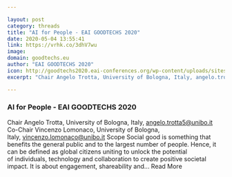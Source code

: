 ```yaml
---

layout: post
category: threads
title: "AI for People - EAI GOODTECHS 2020"
date: 2020-05-04 13:55:41
link: https://vrhk.co/3dhV7wu
image: 
domain: goodtechs.eu
author: "EAI GOODTECHS 2020"
icon: http://goodtechs2020.eai-conferences.org/wp-content/uploads/sites/198/2017/07/favicon.png
excerpt: "Chair Angelo Trotta, University of Bologna, Italy, angelo.trotta5@unibo.it Co-Chair Vincenzo Lomonaco, University of Bologna, Italy, vincenzo.lomonaco@unibo.it Scope Social good is something that benefits the general public and to the largest number of people. Hence, it can be defined as global citizens uniting to unlock the potential of individuals, technology and collaboration to create positive societal impact. It is about engagement, shareability and... Read More"

---
```


### AI for People - EAI GOODTECHS 2020

Chair Angelo Trotta, University of Bologna, Italy, angelo.trotta5@unibo.it Co-Chair Vincenzo Lomonaco, University of Bologna, Italy, vincenzo.lomonaco@unibo.it Scope Social good is something that benefits the general public and to the largest number of people. Hence, it can be defined as global citizens uniting to unlock the potential of individuals, technology and collaboration to create positive societal impact. It is about engagement, shareability and... Read More